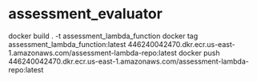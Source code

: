 # assessment_evaluator

docker build . -t assessment_lambda_function
docker tag assessment_lambda_function:latest 446240042470.dkr.ecr.us-east-1.amazonaws.com/assessment-lambda-repo:latest
docker push 446240042470.dkr.ecr.us-east-1.amazonaws.com/assessment-lambda-repo:latest